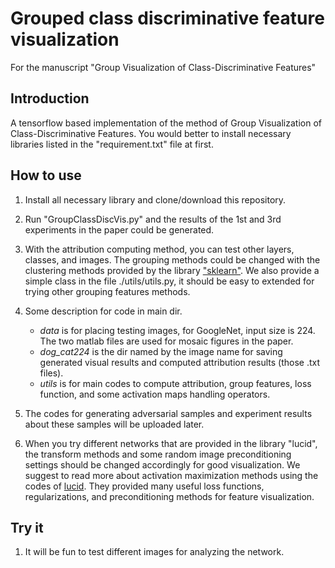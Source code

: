# Grouped class discriminative feature visualization
For the manuscript "Group Visualization of Class-Discriminative Features"

## Introduction
A tensorflow based implementation of the method of Group Visualization of Class-Discriminative Features.
You would better to install necessary libraries listed in the "requirement.txt" file at first.

## How to use
1. Install all necessary library and clone/download this repository.

2. Run "GroupClassDiscVis.py" and the results of the 1st and 3rd experiments in the paper could be generated.

3. With the attribution computing method, you can test other layers, classes, and images. The grouping methods could be changed with the clustering methods provided by the library ["sklearn"](https://scikit-learn.org/stable/modules/clustering.html). We also provide a simple class in the file ./utils/utils.py, it should be easy to extended for trying other grouping features methods.

4. Some description for code in main dir. 
   * *data* is for placing testing images, for GoogleNet, input size is 224. The two matlab files are used for mosaic figures in the paper.
   * *dog_cat224* is the dir named by the image name for saving generated visual results and computed attribution results (those .txt files). 
   * *utils* is for main codes to compute attribution, group features, loss function, and some activation maps handling operators.

5. The codes for generating adversarial samples and experiment results about these samples will be uploaded later.

6. When you try different networks that are provided in the library "lucid", the transform methods and some random image preconditioning settings should be changed accordingly for good visualization. We suggest to read more about activation maximization methods using the codes of [lucid](https://github.com/tensorflow/lucid). They provided many useful loss functions, regularizations, and preconditioning methods for feature visualization.


## Try it
1. It will be fun to test different images for analyzing the network.
